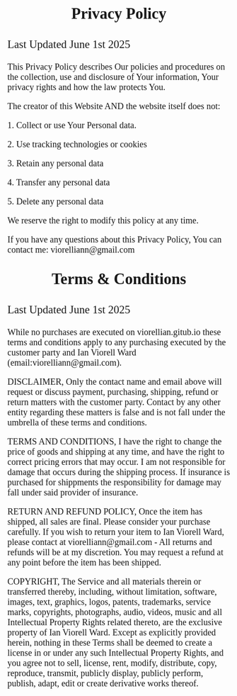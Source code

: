  <body> 
<style>
.desc1 {
 text-align: center;
 font-size: 35px;
font-family: garamond, serif;
 font-weight: bolder;;
}
 </style>
<body>
 
<p class= desc1>Privacy Policy 

<body> 
<style>
.desc2 {
 text-align: left;
 font-family: garamond, serif;
 font-size: 25px;
}
 </style>
<body>
<p class= desc2> Last Updated June 1st 2025

<body> 
<style>
.desc3 {
 text-align: left;
 font-family: garamond, serif;
 font-size: 20px;
}
 </style>
<body>
<p class= desc3> This Privacy Policy describes Our policies and procedures on the collection, use and disclosure of Your information, Your privacy rights and how the law protects You.

<p class= desc3>The creator of this Website AND the website itself does not:
<p class= desc3>1. Collect or use Your Personal data. 
<p class= desc3>2. Use tracking technologies or cookies 
<p class= desc3>3. Retain any personal data
<p class= desc3>4. Transfer any personal data
<p class= desc3>5. Delete any personal data

<p class= desc3>We reserve the right to modify this policy at any time.
<p class= desc3> If you have any questions about this Privacy Policy, You can contact me: viorelliann@gmail.com



<body> 
<style>
.desc1 {
 text-align: center;
 font-size: 35px;
font-family: garamond, serif;
 font-weight: bolder;;
}
 </style>
<body>
 
<p class= desc1>Terms & Conditions

<body> 
<style>
.desc2 {
 text-align: left;
 font-family: garamond, serif;
 font-size: 25px;
}
 </style>
<body>
<p class= desc2> Last Updated June 1st 2025


<body> 
<style>
.desc3 {
 text-align: left;
 font-family: garamond, serif;
 font-size: 30px
 font-weight: bold;

 <p class= desc3> Terms and Conditions; Return, Refund and Copyright

 <body> 
<style>
.desc4 {
 text-align: left;
 font-family: garamond, serif;
 font-size: 20px;
}
 </style>
<body>
<p class= desc3> While no purchases are executed on viorellian.gitub.io these terms and conditions apply to any purchasing executed by the customer party and Ian Viorell Ward (email:viorelliann@gmail.com). 
  
<p class= desc3>DISCLAIMER, Only the contact name and email above will request or discuss payment, purchasing, shipping, refund or return matters with the customer party. Contact by any other entity regarding these matters is false and is not fall under the umbrella of these terms and conditions. 
  
<p class= desc3> TERMS AND CONDITIONS, I have the right to change the price of goods and shipping at any time, and have the right to correct pricing errors that may occur. I am not responsible for damage that occurs during the shipping process. If insurance is purchased for shippments the responsibility for damage may fall under said provider of insurance. 
  
<p class= desc3>RETURN AND REFUND POLICY, Once the item has shipped, all sales are final. Please consider your purchase carefully. If you wish to return your item to Ian Viorell Ward, please contact at viorelliann@gmail.com - All returns and refunds will be at my discretion. You may request a refund at any point before the item has been shipped. 
  
<p class= desc3>COPYRIGHT, The Service and all materials therein or transferred thereby, including, without limitation, software, images, text, graphics, logos, patents, trademarks, service marks, copyrights, photographs, audio, videos, music and all Intellectual Property Rights related thereto, are the exclusive property of Ian Viorell Ward. Except as explicitly provided herein, nothing in these Terms shall be deemed to create a license in or under any such Intellectual Property Rights, and you agree not to sell, license, rent, modify, distribute, copy, reproduce, transmit, publicly display, publicly perform, publish, adapt, edit or create derivative works thereof.

  

